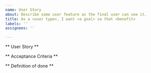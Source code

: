 ```yaml
---
name: User Story
about: Describe some user feature as the final user can see it.
title: As a <user type>, I want <a goal> so that <benefit>
labels: ''
assignees: ''

---
```


** User Story **


** Acceptance Criteria **


** Definition of done **
